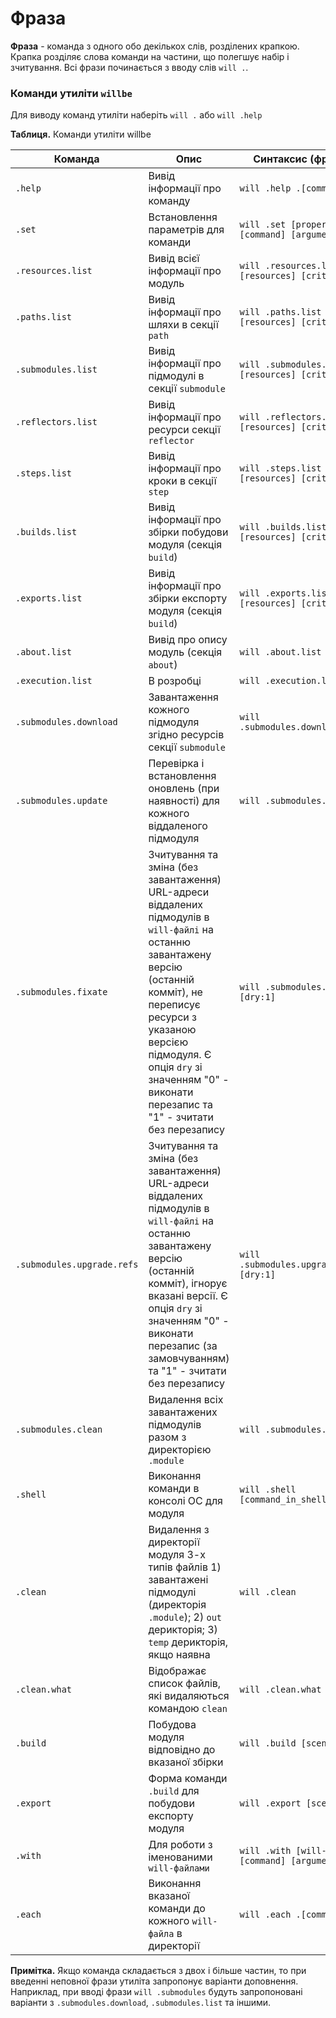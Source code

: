 # <a name="will-phrase"></a> Фраза

**Фраза** - команда з одного обо декількох слів, розділених крапкою. Крапка розділяє слова команди на частини, що полегшує набір і зчитування. Всі фрази починається з вводу слів `will .`. 

### <a name="will-commands"></a> Команди утиліти `willbe`
Для виводу команд утиліти наберіть `will .` або `will .help`

**Таблиця.** Команди утиліти willbe

| Команда           | Опис                                       | Синтаксис (фраза)                |
|-------------------|--------------------------------------------|----------------------------------|
| `.help`           | Вивід інформації про команду               | `will .help .[command]`          |
| `.set`            | Встановлення параметрів для команди        | `will .set [properties] .[command] [argument]`                                   |
| `.resources.list` | Вивід всієї інформації про модуль          | `will .resources.list [resources] [criterion]`                                  |
| `.paths.list`     | Вивід інформації про шляхи в секції `path` | `will .paths.list [resources] [criterion]`         |
| `.submodules.list` | Вивід інформації про підмодулі в секції `submodule`                     | `will .submodules.list [resources] [criterion]`     |
| `.reflectors.list` | Вивід інформації про ресурси секції `reflector`                         | `will .reflectors.list [resources] [criterion]`     |
| `.steps.list`     | Вивід інформації про кроки в секції `step`                              | `will .steps.list [resources] [criterion]`          |
| `.builds.list `   | Вивід інформації про збірки побудови модуля (секція `build`)            | `will .builds.list [resources] [criterion]`         |
| `.exports.list`   | Вивід інформації про збірки експорту модуля (секція `build`)            | `will .exports.list [resources] [criterion]`        |
| `.about.list`     | Вивід про опису модуль (секція `about`)                                 | `will .about.list`                                  |
| `.execution.list` | В розробці                                                              | `will .execution.list`                              |
| `.submodules.download` | Завантаження кожного підмодуля згідно ресурсів секції `submodule`  | `will .submodules.download`               |
| `.submodules.update`  | Перевірка і встановлення оновлень (при наявності) для кожного віддаленого підмодуля  | `will .submodules.update` |
| `.submodules.fixate`  | Зчитування та зміна (без завантаження) URL-адреси віддалених підмодулів в `will-файлі` на останню завантажену версію (останній комміт), не переписує ресурси з указаною версією підмодуля. Є опція `dry` зі значенням "0" - виконати перезапис та "1" - зчитати без перезапису | `will .submodules.fixate [dry:1]` | 
| `.submodules.upgrade.refs`  | Зчитування та зміна (без завантаження) URL-адреси віддалених підмодулів в `will-файлі` на останню завантажену версію (останній комміт), ігнорує вказані версії. Є опція `dry` зі значенням "0" - виконати перезапис (за замовчуванням) та "1" - зчитати без перезапису | `will .submodules.upgrade.refs [dry:1]` |
| `.submodules.clean`    | Видалення всіх завантажених підмодулів разом з директорією `.module`                | `will .submodules.clean`   |
| `.shell`          | Виконання команди в консолі ОС для модуля                               | `will .shell [command_in_shell]`          |
| `.clean`          | Видалення з директорії модуля 3-х типів файлів 1) завантажені підмодулі (директорія `.module`); 2) `out` дерикторія; 3) `temp` дерикторія, якщо наявна                | `will .clean`                             |
| `.clean.what`     | Відображає список файлів, які видаляються командою `clean`              | `will .clean.what`                        |
| `.build`          | Побудова модуля відповідно до вказаної збірки                           | `will .build [scenario]`                  |
| `.export`         | Форма команди `.build` для побудови експорту модуля                     | `will .export [scenario]`                 |
| `.with`           | Для роботи з іменованими `will-файлами`     | `will .with [will-file] [command] [argument]`                         |
| `.each`           | Виконання вказаної команди до кожного `will-файла` в директорії         | `will .each .[command]`                   |

**Примітка.** Якщо команда складається з двох і більше частин, то при введенні неповної фрази утиліта запропонує варіанти доповнення. Наприклад, при вводі фрази `will .submodules` будуть запропоновані варіанти з `.submodules.download`, `.submodules.list` та іншими.